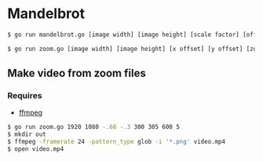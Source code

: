 # Mandelbrot

```sh
$ go run mandelbrot.go [image width] [image height] [scale factor] [offset x] [offset y] [formula iterations] [color scheme] > mandelbrot.png
```

```sh
$ go run zoom.go [image width] [image height] [x offset] [y offset] [zoom iterations] [scale factor] [formula iterations] [color scheme]
```

## Make video from zoom files

### Requires
- [ffmpeg](https://ffmpeg.org/)

```sh
$ go run zoom.go 1920 1080 -.68 -.3 300 305 600 5
$ mkdir out
$ ffmpeg -framerate 24 -pattern_type glob -i '*.png' video.mp4
$ open video.mp4
```